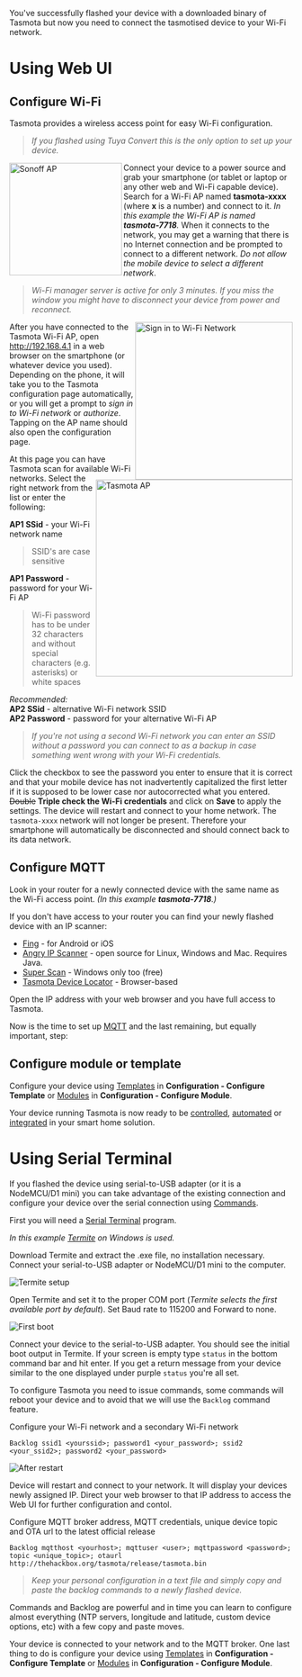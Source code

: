 You've successfully flashed your device with a downloaded binary of Tasmota but now you need to connect the tasmotised device to your Wi-Fi network. 

# Using Web UI
## Configure Wi-Fi 
Tasmota provides a wireless access point for easy Wi-Fi configuration. 
>*If you flashed using Tuya Convert this is the only option to set up your device.*

<img alt="Sonoff AP" src="https://user-images.githubusercontent.com/5904370/68963209-b4723200-07d6-11ea-9116-4b0f4f0f4dbc.png" align="left" width=200></img>
Connect your device to a power source and grab your smartphone (or tablet or laptop or any other web and Wi-Fi capable device). Search for a Wi-Fi AP named **tasmota-xxxx** (where **x** is a number) and connect to it. _In this example the Wi-Fi AP is named **tasmota-7718**._ When it connects to the network, you may get a warning that there is no Internet connection and be prompted to connect to a different network. _Do not allow the mobile device to select a different network_.

> *Wi-Fi manager server is active for only 3 minutes. If you miss the window you might have to disconnect your device from power and reconnect.*

<img alt="Sign in to Wi-Fi Network" src="https://user-images.githubusercontent.com/5904370/68963506-5a25a100-07d7-11ea-8d34-91cfc8b658f6.png" align="right" width=280></img>
After you have connected to the Tasmota Wi-Fi AP, open http://192.168.4.1 in a web browser on the smartphone (or whatever device you used). 
Depending on the phone, it will take you to the Tasmota configuration page automatically, or you will get a prompt to *sign in to Wi-Fi network* or *authorize*. Tapping on the AP name should also open the configuration page.

<img alt="Tasmota AP" src="https://user-images.githubusercontent.com/5904370/68961890-a242c480-07d3-11ea-912f-b45464104f2c.png
" align="right" height="350"></img>
At this page you can have Tasmota scan for available Wi-Fi networks. Select the right network from the list or enter the following:

**AP1 SSid** - your Wi-Fi network name  
>SSID's are case sensitive 

**AP1 Password** - password for your Wi-Fi AP<br>
>Wi-Fi password has to be under 32 characters and without special characters (e.g. asterisks) or white spaces

*Recommended:*  
**AP2 SSid** - alternative Wi-Fi network SSID<br>
**AP2 Password** - password for your alternative Wi-Fi AP

>*If you're not using a second Wi-Fi network you can enter an SSID without a password you can connect to as a backup in case something went wrong with your Wi-Fi credentials.*

Click the checkbox to see the password you enter to ensure that it is correct and that your mobile device has not inadvertently capitalized the first letter if it is supposed to be lower case nor autocorrected what you entered. ~~Double~~ **Triple check the Wi-Fi credentials** and click on **Save** to apply the settings. The device will restart and connect to your home network. The `tasmota-xxxx` network will not longer be present. Therefore your smartphone will automatically be disconnected and should connect back to its data network.

## Configure MQTT
Look in your router for a newly connected device with the same name as the Wi-Fi access point. *(In this example **tasmota-7718**.)*

If you don't have access to your router you can find your newly flashed device with an IP scanner:
* [Fing](https://www.fing.com/products/) - for Android or iOS
* [Angry IP Scanner](https://angryip.org/) - open source for Linux, Windows and Mac. Requires Java.
* [Super Scan](https://sectools.org/tool/superscan/) - Windows only too (free)
* [Tasmota Device Locator](http://tasmota.simplethings.work/) - Browser-based

Open the IP address with your web browser and you have full access to Tasmota.

Now is the time to set up [MQTT](MQTT) and the last remaining, but equally important, step:

## Configure module or template

Configure your device using [Templates](Templates) in **Configuration - Configure Template** or [Modules](Supported-Devices) in **Configuration - Configure Module**.

Your device running Tasmota is now ready to be [controlled](Commands), [automated](Rules) or [integrated](Integrations) in your smart home solution.

# Using Serial Terminal
If you flashed the device using serial-to-USB adapter (or it is a NodeMCU/D1 mini) you can take advantage of the existing connection and configure your device over the serial connection using [Commands](commands).

First you will need a [Serial Terminal](Prerequisites#serial-terminal) program. 

*In this example [Termite](https://www.compuphase.com/software_termite.htm) on Windows is used.*

Download Termite and extract the .exe file, no installation necessary. Connect your serial-to-USB adapter or NodeMCU/D1 mini to the computer.

![Termite setup](https://user-images.githubusercontent.com/5904370/55745914-abe39d00-5a38-11e9-91d8-1b8e16ed34d3.png)

Open Termite and set it to the proper COM port (*Termite selects the first available port by default*). 
Set Baud rate to 115200 and Forward to none. 

![First boot](https://user-images.githubusercontent.com/5904370/55746947-5e1c6400-5a3b-11e9-871f-11ac80e40205.png)

Connect your device to the serial-to-USB adapter. You should see the initial boot output in Termite.
If your screen is empty type `status` in the bottom command bar and hit enter. If you get a return message from your device similar to the one displayed under purple `status` you're all set.

To configure Tasmota you need to issue commands, some commands will reboot your device and to avoid that we will use the `Backlog` command feature.

Configure your Wi-Fi network and a secondary Wi-Fi network
```console
Backlog ssid1 <yourssid>; password1 <your_password>; ssid2 <your_ssid2>; password2 <your_password>
```
![After restart](https://user-images.githubusercontent.com/5904370/55748616-69718e80-5a3f-11e9-8b58-4d15c1816e71.png)

Device will restart and connect to your network. It will display your devices newly assigned IP. Direct your web browser to that IP address to access the Web UI for further configuration and contol.

Configure MQTT broker address, MQTT credentials, unique device topic and OTA url to the latest official release
```console
Backlog mqtthost <yourhost>; mqttuser <user>; mqttpassword <password>; topic <unique_topic>; otaurl http://thehackbox.org/tasmota/release/tasmota.bin
```
>*Keep your personal configuration in a text file and simply copy and paste the backlog commands to a newly flashed device.*

Commands and Backlog are powerful and in time you can learn to configure almost everything (NTP servers, longitude and latitude, custom device options, etc) with a few copy and paste moves.

Your device is connected to your network and to the MQTT broker. One last thing to do is configure your device using [Templates](Templates) in **Configuration - Configure Template** or [Modules](Supported-Devices) in **Configuration - Configure Module**.